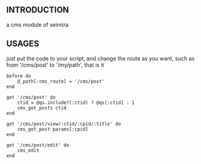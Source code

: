 ## INTRODUCTION

a cms module of seimtra

## USAGES

just put the code to your script, and change the route as you want, 
such as from '/cms/post' to '/my/path', that is it

	before do
		@_path[:cms_route] = '/cms/post'
	end

	get '/cms/post' do
		ctid = @qs.include?(:ctid) ? @qs[:ctid] : 1
		cms_get_posts ctid
	end

	get '/cms/post/view/:ctid/:cpid/:title' do
		cms_get_post params[:cpid]
	end

	get '/cms/post/edit' do
		cms_edit
	end


